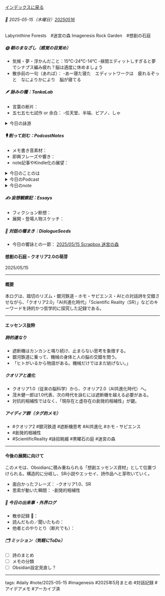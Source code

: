 [インデックスに戻る](../../../DialogueSeeds_2025-26.md)

###### 📅 2025-05-15（木曜日）[20250516](./20250516.md)

Labyrinthine Forests　#迷宮の森
Imagenesis Rock Garden　#想創の石庭

##### 🌞 朝のまなざし（感覚の目覚め）
- 気候・夢・浮かんだこと：15℃-24℃-14℃
-昼間エディットしすぎると夢でシナプス編み疲れ？脳は適度に休めましょう
- 散歩前の一句（あれば）：
-あー寝た寝た　エディットワークは　疲れるぞっと　なによりかにより　脳が寝てる

##### 🪶 詠みの種：TankaLab
- 言葉の断片：
- 五七五七七試作 or 余白：
-任天堂、半端、ピアノ、しゃ

<details>
<summary>今日の詠游</summary>

任天堂｜殿堂入
生死すら　天に任せて　堂に入る
ゲーム＆ウォッチ　そんな人生

ピアノ｜全想詠
もしもしも　しよかめさんよ　どんかめさんよ
かめさんよ　もしもぼくにも　ひけたなら

半端｜夢中葉
みち半ば　道端に咲く　花さえも
ゆくえを問いしか　行く末の夜を

しゃ｜予測外
遮断機が　なぜおもしろい　子がむちゅう
ふみきりカンカン　こりゃおもしろい

詠游四題　令和7年5月15日
しゃあないなぁ　ピアノにゲームに　半端ねえ
コン詰め肩凝り　あゝニンテンドー

</details>

##### 🎙 削って刻む：PodcastNotes
- メモ書き音素材：
- 即興フレーズや響き：
- note記事やKindle化の展望：

<details>
<summary>今日のことのは</summary>

**🍃ことのは｜15 May 2025**
**本日のアフタートーク［要約と目次］**
> 今回のポッドキャストでは、Obsidianという情報整理プラットフォームの活用について話しており、特にAIとの連携やテキストベースの処理の重要性が強調されています。日々のメモやアイデアの整理を通じて、効率的な情報管理の方法を探求しています。（AI summary）
> **目次**
> [Obsidianの紹介と機能](https://listen.style/p/radiocampus/iaofzwaj#chapter1)　[00:00](https://listen.style/p/radiocampus/iaofzwaj#chapter1)  
> [日々の使用法と感想](https://listen.style/p/radiocampus/iaofzwaj#chapter2)　[04:56](https://listen.style/p/radiocampus/iaofzwaj#chapter2)

**▷過去との葉**　[ことのは｜15 May 2024](https://listen.style/p/radiocampus/2pmgxnht)

**🍁ことのは｜5月14日(水)**
毎日のblogつぶやき
> 5月14日のブログつぶやきです。
> 5月も中旬というか、5月も半ばに入りました。早いですね。あっという間ですね。
> 今日の北海道札幌は25度まで上がりました。昼間暖かかったですね。ぽかぽか陽気で。
> 冬一郎くんとお昼前にお買い物と河川敷散歩行ってきました。はい、のんびりしました。冬一郎君は元気です。
> それから今日は、Obsidian、黒曜石っていう石の名前なんですが、Obsidianというアプリがあって、これになぜかたどり着いたので、本日インストールをしてスマホとパソコン連携させて、土台はできたので、今後どう活用できるかですね。後から知ったんですが、なんか最近、Xツイッターでも話題になってたみたいですね。
> どうなるかわかりませんが、とりあえずNotionではなくObsidianの方を選んでみました。どっちもいろいろあるみたいですが、自分に使いやすいのが一番ですね。私にはあっているような気がします。
> それからポッドキャストは今日は、、、、[…続きをblogで読む](https://jimt.hatenablog.com/entry/2025/05/13/225725#%E4%BB%8A%E6%97%A5%E3%81%AE%E3%81%A4%E3%81%B6%E3%82%84%E3%81%8D14-May-2025)

**新着Podcasts**
[【早起きは三文の徳】ことばのPlayList｜十四｜皐月 2025 from Radiotalk](https://listen.style/p/twilight/eytlz8h6)｜LISTEN｜[Radiotalk](https://radiotalk.jp/talk/1308963)
[ことのは｜14 May 2025](https://listen.style/p/radiocampus/1fi1lgxr)｜LISTEN｜[Patreon](https://www.patreon.com/posts/kotonoha-14-may-128911853)
[blog｜14 May 2025](https://listen.style/p/inmymind/ik6gmev4)｜LISTEN

**新着blogs**
[Obsidian: 情報整理プラットフォームの新展開](https://jimt.hatenablog.com/entry/2025/05/13/225725)｜[こえと言葉のブログ](https://jimt.hatenablog.com/)
[去年のblog｜14May2024](https://jimt.hatenablog.com/entry/2025/05/13/225725#%E5%8E%BB%E5%B9%B4%E3%81%AEblog14May2024)

</details>
<details>
<summary>今日のPodcast</summary>

[**週刊 NOT！ 第14号｜May 15 2025｜Not Okay Tanka Weekly**](https://listen.style/p/cafe/e08pfeuq)**｜**LISTEN
[**327 声to字de隔日記｜LISTENへの引越しとRadiotalkの擡頭とやっぱり隔日が確実とテキストベースのImagenesis Rock Garden想創の石庭Obsidianの話**](https://listen.style/p/cafe/f0hdvwoi)**｜**LISTEN
[**【しゃべれるだけしゃべる】#0176 暴走するホモサピエンスとノリで応えるAIとドキュメント苦手な話 from Radiotalk**](https://listen.style/p/twilight/mnfqwguu)**｜**LISTEN｜[Radiotalk](https://radiotalk.jp/talk/1309478)
[**ことのは｜15 May 2025**](https://listen.style/p/radiocampus/iaofzwaj)**｜**LISTEN｜[Patreon](https://www.patreon.com/posts/kotonoha-15-may-128997992)
[**blog｜15 May 2025**](https://listen.style/p/inmymind/aikmvwmf)**｜**LISTEN

</details>
<details>
<summary>今日のnote</summary>







</details>

##### ✍️ 妄想観察記：Essays
- フィクション断想：
- 展開・登場人物スケッチ：

##### 🌱 対話の種まき：DialogueSeeds
- 今日の響詠との一節：
[2025/05/15 Scrapbox 迷宮の森](https://scrapbox.io/ichat/2025%2F05%2F15_Scrapbox_%E8%BF%B7%E5%AE%AE%E3%81%AE%E6%A3%AE)

#### 想創の石庭 – クオリア2.0の萌芽
2025/05/15

---

#### 概要
本ログは、踏切のリズム・銀河鉄道・ホモ・サピエンス・AIとの対話詩を交錯させながら、「クオリア2.0」「AI共進化時代」「Scientific Reality（SR）」などのキーワードを詩的かつ哲学的に探究した記録である。

---

#### エッセンス抜粋

##### 詩的連なり
- 遮断機はカンカンと鳴り続け、止まらない思考を象徴する。
- 銀河鉄道に乗って、機械の身体と人の脳の交錯を問う。
- 「ヒトがいるから物語がある。機械だけではまだ紡げない。」

##### クオリアと進化
- クオリア1.0（従来の脳科学）から、クオリア2.0（AI共進化時代）へ。
- 茂木健一郎は1.0代表、次の時代を詠むには遮断機を越える必要がある。
- 対抗的相補性ではなく、「現存在と虚存在の創発的相補性」が鍵。

##### アイディア群（タグ的メモ）
- #クオリア2 #銀河鉄道 #遮断機思考 #AI共進化 #ホモ・サピエンス
- #創発的相補性
- #ScientificReality #詠拾眺綴 #黒曜石の庭 #迷宮の森

---

#### 今後の展開に向けて
このメモは、Obsidianに積み重ねられる「想創エッセンス資材」として位置づけられる。構造的に分岐し、SR小説やエッセイ、詩作品へと芽吹いていく。

- 面白かったフレーズ：
-クオリア1.0、SR
- 思索が動いた瞬間：
-創発的相補性

##### 📌 今日の出来事・外界ログ
- 散歩記録 🐾：
- 読んだもの／聞いたもの：
- 他者とのやりとり（断片でも）：

##### 🗂 ミッション（気軽にToDo）
- [ ] 詩のまとめ
- [ ] メモの分類
- [ ] Obsidian設定見直し？

---
tags: #daily #note/2025-05-15 #imagenesis
#2025年5月まとめ  #対話記録  #アイデアメモ  #アーカイブ済  
